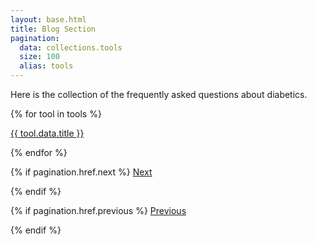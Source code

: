 ```yaml
---
layout: base.html 
title: Blog Section
pagination:
  data: collections.tools
  size: 100
  alias: tools
---
```


Here is the collection of the frequently asked questions about diabetics.
<div>
{% for tool in tools %}


 <a href="{{ tool.url }}">  {{ tool.data.title }} </a>

{%  endfor %}

{% if pagination.href.next %}
<a class="contrast" role="button" href=" {{pagination.href.next}}"> Next </a>

{% endif %}


{% if pagination.href.previous %}
<a class="contrast" role="button" href=" {{pagination.href.next}}"> Previous </a>

{% endif %}
</div>